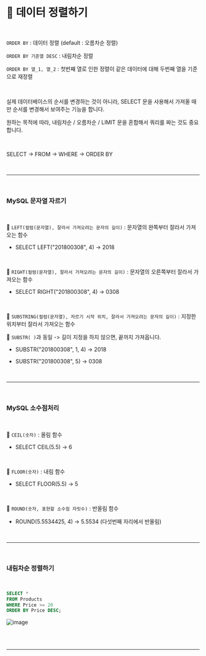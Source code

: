# 🐬 데이터 정렬하기  


<br>  

`ORDER BY` : 데이터 정렬 (default : 오름차순 정렬)  

`ORDER BY 기준열 DESC` : 내림차순 정렬    

`ORDER BY 열_1, 열_2` : 첫번쨰 열로 인한 정렬이 같은 데이터에 대해 두번째 열을 기준으로 재정렬   

<br>  

실제 데이터베이스의 순서를 변경하는 것이 아니라, SELECT 문을 사용해서 가져올 때만 순서를 변경해서 보여주는 기능을 합니다.  

원하는 목적에 따라, 내림차순 / 오름차순 / LIMIT 문을 혼합해서 쿼리를 짜는 것도 중요합니다.  


<br>  

SELECT -> FROM -> WHERE -> ORDER BY  

<br>  

***  

<br>  

### MySQL 문자열 자르기  

<br>  

🐬 `LEFT(컬럼(문자열), 잘라서 가져오려는 문자의 길이)` : 문자열의 완쪽부터 잘라서 가져오는 함수  

- SELECT LEFT("201800308", 4) -> 2018  
   
<br>  

🐬 `RIGHT(컬럼(문자열), 잘라서 가져오려는 문자의 길이)` : 문자열의 오른쪽부터 잘라서 가져오는 함수  

- SELECT RIGHT("201800308", 4) -> 0308  
   
<br>  

🐬 `SUBSTRING(컬럼(문자열), 자르기 시작 위치, 잘라서 가져오려는 문자의 길이)` : 지정한 위치부터 잘라서 가져오는 함수  

🐬 `SUBSTR( )`과 동일 -> 길이 지정을 하지 않으면, 끝까지 가져옵니다.  


- SUBSTR("201800308", 1, 4) -> 2018  
   
- SUBSTR("201800308", 5) -> 0308  
   
<br>  

***  

<br>  

### MySQL 소수점처리  

<br>  

🐬 `CEIL(숫자)` : 올림 함수  

- SELECT CEIL(5.5) -> 6  
   
<br>  

🐬 `FLOOR(숫자)` : 내림 함수  

- SELECT FLOOR(5.5) -> 5  
   
<br>  

🐬 `ROUND(숫자, 표현할 소수점 자릿수)` : 반올림 함수  

- ROUND(5.5534425, 4) -> 5.5534 (다섯번째 자리에서 반올림)  
 
   
<br>  

***  

<br>  

### 내림차순 정렬하기  

<br>  

```sql
SELECT *
FROM Products
WHERE Price >= 20
ORDER BY Price DESC;
```  

![image](https://github.com/nyamin9/SQL/assets/65170165/851ce4ac-4458-421a-82d0-f2335c29fa9e)  


<br>  

<br>  


***  
